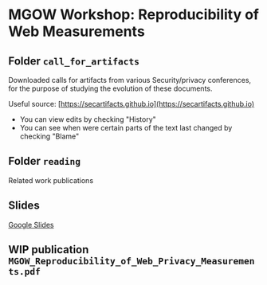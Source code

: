 # MGOW Workshop: Reproducibility of Web Measurements

## Folder `call_for_artifacts`

Downloaded calls for artifacts from various Security/privacy conferences, for the purpose of studying the evolution of these documents.

Useful source: [https://secartifacts.github.io](https://secartifacts.github.io)

* You can view edits by checking "History"
* You can see when were certain parts of the text last changed by checking "Blame"

## Folder `reading`

Related work publications

## Slides

[Google Slides](https://docs.google.com/presentation/d/1HCR3pAwAn_XFtof7LVLdoeQeIhgHSH5V3G1kTv3Xz6k)

## WIP publication `MGOW_Reproducibility_of_Web_Privacy_Measurements.pdf`

